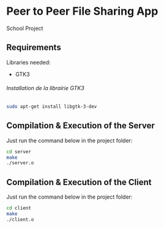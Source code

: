 # Peer to Peer File Sharing App
School Project

## Requirements
Libraries needed: 
* GTK3
###### Installation de la librairie GTK3
```bash
sudo apt-get install libgtk-3-dev
```

## Compilation & Execution of the Server
Just run the command below in the project folder:
```bash 
cd server
make
./server.o
```

## Compilation & Execution of the Client
Just run the command below in the project folder:
```bash 
cd client
make
./client.o
```
